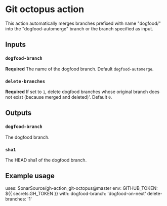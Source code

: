 # Git octopus action

This action automatically merges branches prefixed with name "dogfood/" into the "dogfood-automerge" branch or the branch specified as input.

## Inputs

### `dogfood-branch`

**Required** The name of the dogfood branch. Default `dogfood-automerge`.

### `delete-branches`
**Required**  If set to `1`, delete dogfood branches whose original branch does not exist (because merged and deleted)'. Default `0`.

## Outputs

### `dogfood-branch`

The dogfood branch.

### `sha1`

The HEAD sha1 of the dogfood branch.

## Example usage

uses: SonarSource/gh-action_git-octopus@master
env:
  GITHUB_TOKEN: ${{ secrets.GH_TOKEN }}
with:
  dogfood-branch: 'dogfood-on-next'
  delete-branches: '1'
